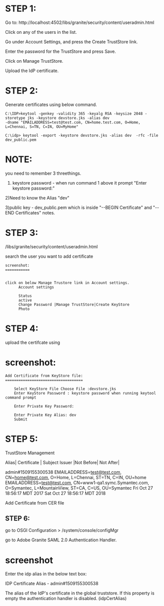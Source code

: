 STEP 1:
======


Go to: http://localhost:4502/libs/granite/security/content/useradmin.html

Click on any of the users in the list.

Go under Account Settings, and press the Create TrustStore link.

Enter the password for the TrustStore and press Save.

Click on Manage TrustStore.

Upload the IdP certificate.

STEP 2:
=======

Generate certificates using below command.


    C:\IDP>keytool -genkey -validity 365 -keyalg RSA -keysize 2048 -storetype jks -keystore devstore.jks -alias dev 
    -dname "EMAILADDRESS=test@test.com, CN=home.test.com, O=Home, L=Chennai, S=TN, C=IN, OU=MyHome"

    C:\idp> keytool -export -keystore devstore.jks -alias dev  -rfc -file dev_public.pem
    
  NOTE:
  =====
  you need to remember 3 threethings.
  
  1) keystore password - when run command 1 above it prompt "Enter keystore password:"
  
  2)Need to know the Alias "dev"
  
  3)public key - dev_public.pem  which is inside "--BEGIN Certificate" and "--END Certificates" notes.
  


STEP 3:
=======

/libs/granite/security/content/useradmin.html

search the user you want to add certificate

    screenshot:
    ===========


    click on below Manage Trustore link in Account settings.
          Account settings

          Status
          active
          Change Password |Manage TrustStore|Create KeyStore
          Photo


STEP 4:
========

upload the certifcate using 

screenshot:
============

    Add Certificate from KeyStore file:
    ===================================
    
        Select KeyStore File Choose File :devstore.jks
        Enter KeyStore Password : keystore password when running keytool command prompt

        Enter Private Key Password:

        Enter Private Key Alias: dev
        Submit


STEP 5:
=======


  TrustStore Management

  Alias|	Certificate	|  Subject	Issuer	|Not Before|	Not After|


  admin#1509155300538	EMAILADDRESS=test@test.com, CN=home@test.com, O=Home, L=Chennai, ST=TN, C=IN, OU=home	EMAILADDRESS=test@test.com, CN=www1-qa1.symc.Symantec.com, O=Symantec, L=MountainView, ST=CA, C=US, OU=Symantec	Fri Oct 27 18:56:17 MDT 2017	Sat Oct 27 18:56:17 MDT 2018	

  Add Certificate from CER file


STEP 6:
-------

go to OSGI Configuration > /system/console/configMgr

go to Adobe Granite SAML 2.0 Authentication Handler.

screenshot 
===========


Enter the idp alias in the below text box:
        
IDP Certificate Alias	- 
admin#1509155300538

The alias of the IdP's certificate in the global truststore. If this property is empty the authentication handler is disabled. (idpCertAlias)
